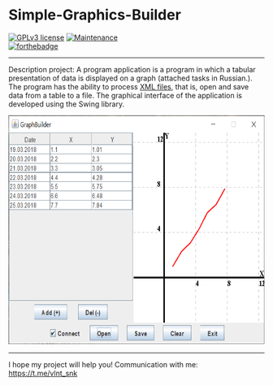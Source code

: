 # Simple-Graphics-Builder

[![GPLv3 license](https://img.shields.io/badge/License-GPLv3-blue.svg)](http://perso.crans.org/besson/LICENSE.html)
[![Maintenance](https://img.shields.io/badge/Maintained%3F-no-red.svg)](https://GitHub.com/Naereen/StrapDown.js/graphs/commit-activity)  
[![forthebadge](https://forthebadge.com/images/badges/made-with-java.svg)](https://forthebadge.com)
 
 ---
 
Description project: A program application is a program in which a tabular presentation of data is displayed on a graph (attached tasks in Russian.). The program has the ability to process [XML files](https://en.wikipedia.org/wiki/XML), that is, open and save data from a table to a file. The graphical interface of the application is developed using the Swing library.
 
 <p align="center">
  <img  width="700" height="450" src="https://github.com/SValentyn/Simple-graphics-builder/blob/master/src/image/window.png">
</p>

---

I hope my project will help you! Communication with me: https://t.me/vlnt_snk

